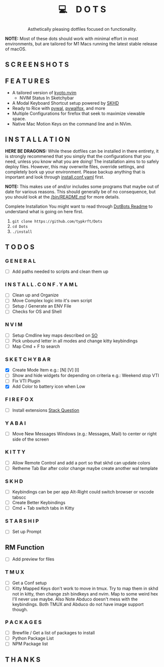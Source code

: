 # <p align="center">💻 D O T S</p>
<p align="center">Asthetically pleasing dotfiles focused on functionality.</p>
<p align="left"><strong>NOTE:</strong> Most of these dots should work with minimal effort in most environments, but are tailored for M1 Macs running the latest stable release of macOS.</p>

## S C R E E N S H O T S

## F E A T U R E S 
- A tailored version of [kyoto.nvim](https://github.com/samrath2007/kyoto.nvim)
  - NVIM Status In Sketchybar
- A Modal Keyboard Shortcut setup powered by [SKHD](https://github.com/koekeishiya/skhd)
- Ready to Rice with [pywal](https://github.com/dylanaraps/pywal), [pywalfox](https://github.com/Frewacom/pywalfox), and more
- Multiple Configurations for firefox that seek to maximize viewable space.
- Native Mac Motion Keys on the command line and in NVim.

## I N S T A L L A T I O N 
**HERE BE DRAGONS:** While these dotfiles can be installed in there entirety, it is strongly recommened that you simply that the configurations that you need, unless you know what you are doing! The installation aims to to safely deploy files. However, this may overwrite files, override settings, and completely bork up your environment. Please backup anything that is important and look through [install.conf.yaml](https://github.com/typkrft/Dots/blob/main/install.conf.yaml) first.

**NOTE:** This makes use of and/or includes some programs that maybe out of date for various reasons. This should generally be of no consequence, but you should look at the [/bin/README.md](https://github.com/typkrft/Dots/blob/main/bin/README.md) for more details.

Complete Installation
You might want to read through [DotBots Readme](https://github.com/anishathalye/dotbot) to understand what is going on here first. 

1. `git clone https://github.com/typkrft/Dots`
2. `cd Dots`
3. `./install`

## T O D O S

### G E N E R A L
- [ ] Add paths needed to scripts and clean them up

### I N S T A L L . C O N F . Y A M L
- [ ] Clean up and Organize
- [ ] Move Complex logic into it's own script
- [ ] Setup / Generate an ENV File
- [ ] Checks for OS and Shell

### N V I M
- [ ] Setup Cmdline key maps described on [SO](https://stackoverflow.com/a/21207170)
- [ ] Pick unbound letter in all modes and change kitty keybindings
- [ ] Map Cmd + F to search 

### S K E T C H Y  B A R 
- [x] Create Mode Item e.g.: [N] [V] [I]
- [ ] Show and hide widgets for depending on criteria e.g.: Weekend stop VTI
- [ ] Fix VTI Plugin
- [x] Add Color to battery icon when Low

### F I R E F O X
- [ ] Install extensions [Stack Question](https://stackoverflow.com/questions/37728865/install-webextensions-on-firefox-from-the-command-line)

### Y A B A I
- [ ] Move New Messages Windows (e.g.: Messages, Mail) to center or right side of the screen

### K I T T Y
- [ ] Allow Remote Control and add a port so that skhd can update colors
- [ ] Retheme Tab Bar after color change maybe create another wal template

### S K H D
- [ ] Keybindings can be per app Alt-Right could switch browser or vscode tabscc
- [ ] Create Better Keybindings
- [ ] Cmd + Tab switch tabs in Kitty

### S T A R S H I P
- [ ] Set up Prompt

## RM Function
- [ ] Add preview for files

### T M U X
- [ ] Get a Conf setup
- [ ] Kitty Mapped Keys don't work to move in tmux. Try to map them in skhd not in kitty, then change zsh bindkeys and nvim. Map to some weird hex I'll never use maybe. Also Note Abduco doesn't mess with the keybindings. Both TMUX and Abduco do not have image support though. 

### P A C K A G E S 
- [ ] Brewfile / Get a list of packages to install
- [ ] Python Package List
- [ ] NPM Package list

## T H A N K S

